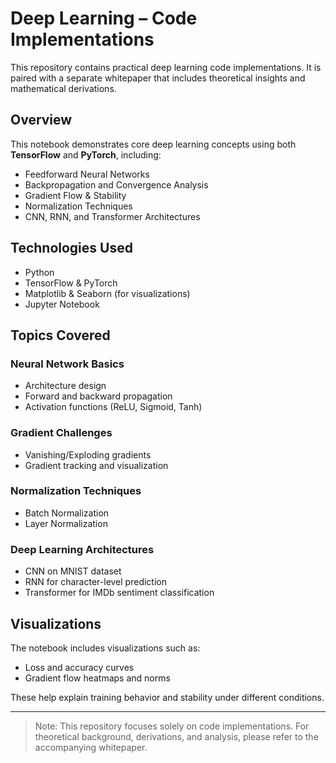 # Deep Learning  – Code Implementations 

This repository contains practical deep learning code implementations. It is paired with a separate whitepaper that includes theoretical insights and mathematical derivations.

##  Overview

This notebook demonstrates core deep learning concepts using both **TensorFlow** and **PyTorch**, including:

- Feedforward Neural Networks
- Backpropagation and Convergence Analysis
- Gradient Flow & Stability
- Normalization Techniques
- CNN, RNN, and Transformer Architectures

##  Technologies Used

- Python
- TensorFlow & PyTorch
- Matplotlib & Seaborn (for visualizations)
- Jupyter Notebook

##  Topics Covered

###  Neural Network Basics
- Architecture design
- Forward and backward propagation
- Activation functions (ReLU, Sigmoid, Tanh)

###  Gradient Challenges
- Vanishing/Exploding gradients
- Gradient tracking and visualization

###  Normalization Techniques
- Batch Normalization
- Layer Normalization

###  Deep Learning Architectures
- CNN on MNIST dataset
- RNN for character-level prediction
- Transformer for IMDb sentiment classification

##  Visualizations

The notebook includes visualizations such as:

- Loss and accuracy curves
- Gradient flow heatmaps and norms

These help explain training behavior and stability under different conditions.

---

>  Note: This repository focuses solely on code implementations. For theoretical background, derivations, and analysis, please refer to the accompanying whitepaper.
